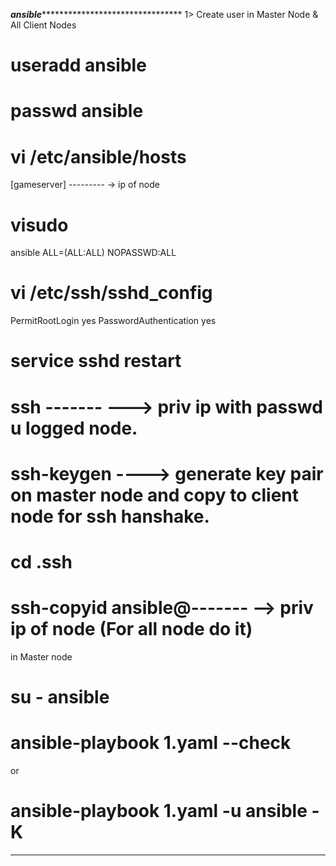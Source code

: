 *****************************************************************ansible*************************************************************************************************
1> Create user in Master Node & All Client Nodes
# useradd ansible
# passwd ansible
# vi /etc/ansible/hosts
[gameserver]
---------    -> ip of node
# visudo 
ansible ALL=(ALL:ALL) NOPASSWD:ALL
# vi /etc/ssh/sshd_config
PermitRootLogin yes
PasswordAuthentication yes
# service sshd restart
# ssh -------  ---> priv ip with passwd u logged node.
# ssh-keygen ----> generate key pair on master node and copy to client node for ssh hanshake.
# cd .ssh
# ssh-copyid ansible@-------   --> priv ip of node (For all node do it)

in Master node 
# su - ansible
# ansible-playbook 1.yaml --check

or
# ansible-playbook 1.yaml -u ansible -K

************************************************************************************************************************************************************************
